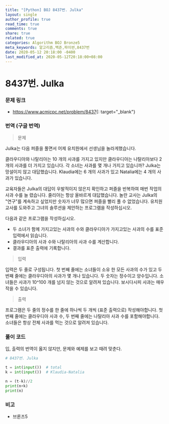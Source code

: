 ```yaml
---
title: "[Python] BOJ 8437번. Julka"
layout: single
author_profile: true
read_time: true
comments: true
share: true
related: true
categories: Algorithm BOJ Bronze5
meta_keywords: 알고리즘,백준,파이썬,8437번
date: 2020-05-12 20:18:00 -0400
last_modified_at: 2020-05-12T20:18:00+08:00
---
```


# 8437번. Julka

### 문제 링크

- <https://www.acmicpc.net/problem/8437>{: target="\_blank"}

### 번역 (구글 번역)

> 문제

Julka는 다음 퍼즐을 풀면서 어제 유치원에서 선생님을 놀라게했습니다.

클라우디아와 나탈리아는 10 개의 사과를 가지고 있지만 클라우디아는 나탈리아보다 2 개의 사과를 더 가지고 있습니다. 각 소녀는 사과를 몇 개나 가지고 있습니까?
Julka는 망설이지 않고 대답했습니다. Klaudia에는 ​​6 개의 사과가 있고 Natalia에는 4 개의 사과가 있습니다.

교육자들은 Julka의 대답이 우발적이지 않은지 확인하고 퍼즐을 반복하여 매번 작업의 사과 수를 늘 렸습니다. 줄리아는 항상 올바르게 대답했습니다. 놀란 교사는 Julka의 "연구"를 계속하고 싶었지만 숫자가 너무 많으면 퍼즐을 빨리 풀 수 없었습니다. 유치원 교사를 도와주고 그녀의 솔루션을 제안하는 프로그램을 작성하십시오.

다음과 같은 프로그램을 작성하십시오.

- 두 소녀가 함께 가지고있는 사과의 수와 클라우디아가 가지고있는 사과의 수를 표준 입력에서 읽습니다.
- 클라우디아의 사과 수와 나탈리아의 사과 수를 계산합니다.
- 결과를 표준 출력에 기록합니다.

> 입력

입력은 두 줄로 구성됩니다. 첫 번째 줄에는 소녀들이 소유 한 모든 사과의 수가 있고 두 번째 줄에는 클라우디아의 사과가 몇 개나 있습니다. 두 숫자는 정수이고 양수입니다. 소녀들은 사과가 10^100 개를 넘지 않는 것으로 알려져 있습니다. 보시다시피 사과는 매우 작을 수 있습니다.

> 출력

프로그램은 두 줄의 정수를 한 줄에 하나씩 두 개씩 (표준 출력으로) 작성해야합니다. 첫 번째 줄에는 클라우디아 사과 수, 두 번째 줄에는 나탈리아 사과 수를 포함해야합니다. 소녀들은 항상 전체 사과를 먹는 것으로 알려져 있습니다.

### 풀이 코드

입, 출력의 번역이 옳지 않지만, 문제와 예제를 보고 때려 맞춘다.

```python
# 8437번. Julka

t = int(input())  # total
k = int(input())  # Klaudia-Natalia

n = (t-k)//2
print(n+k)
print(n)

```

### 비고

- 브론즈5
